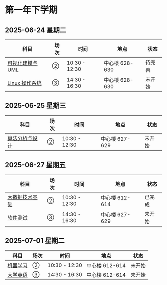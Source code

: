 # 第一年下学期

## 2025-06-24 星期二

| 科目                                                    | 场次 | 时间          | 地点           | 状态   |
| ------------------------------------------------------- | ---- | ------------- | -------------- | ------ |
| [可视化建模与 UML](./2025-06-24/00.可视化建模与-UML.md) | ②    | 10:30 - 12:30 | 中心楼 628-630 | 待完善 |
| [Linux 操作系统](./2025-06-24/01.Linux-操作系统.md)     | ③    | 14:30 - 16:30 | 中心楼 628-630 | 未开始 |

## 2025-06-25 星期三

| 科目                                                | 场次 | 时间          | 地点           | 状态   |
| --------------------------------------------------- | ---- | ------------- | -------------- | ------ |
| [算法分析与设计](./2025-06-25/00.算法分析与设计.md) | ②    | 10:30 - 12:30 | 中心楼 627-629 | 未开始 |

## 2025-06-27 星期五

| 科目                                                | 场次 | 时间          | 地点           | 状态   |
| --------------------------------------------------- | ---- | ------------- | -------------- | ------ |
| [大数据技术基础](./2025-06-27/00.大数据技术基础.md) | ②    | 10:30 - 12:30 | 中心楼 612-614 | 已完成 |
| [软件测试](./2025-06-27/01.软件测试.md)             | ③    | 14:30 - 16:30 | 中心楼 627-629 | 未开始 |

## 2025-07-01 星期二

| 科目                                    | 场次 | 时间          | 地点           | 状态   |
| --------------------------------------- | ---- | ------------- | -------------- | ------ |
| [机器学习](./2025-07-01/00.机器学习.md) | ②    | 10:30 - 12:30 | 中心楼 612-614 | 未开始 |
| [大学英语](./2025-07-01/01.大学英语.md) | ③    | 14:30 - 16:30 | 中心楼 612-614 | 未开始 |
